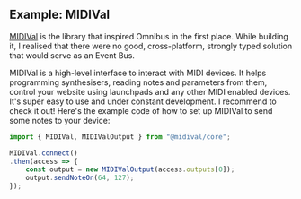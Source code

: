 ## Example: MIDIVal

[MIDIVal](https://midival.github.io/) is the library that inspired Omnibus in the first place. While building it, I realised that there were no good, cross-platform, strongly typed solution that would serve as an Event Bus.

MIDIVal is a high-level interface to interact with MIDI devices. It helps programming synthesisers, reading notes and parameters from them, control your website using launchpads and any other MIDI enabled devices. It's super easy to use and under constant development. I recommend to check it out! Here's the example code of how to set up MIDIVal to send some notes to your device:

```ts
import { MIDIVal, MIDIValOutput } from "@midival/core";

MIDIVal.connect()
.then(access => {
    const output = new MIDIValOutput(access.outputs[0]);
    output.sendNoteOn(64, 127);
});
```
